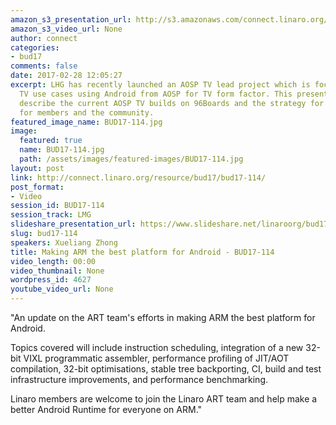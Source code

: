 ```yaml
---
amazon_s3_presentation_url: http://s3.amazonaws.com/connect.linaro.org/bud17/Presentations/BUD17-114%20-%20Making%20ARM%20the%20Best%20Platform%20for%20Android.pdf
amazon_s3_video_url: None
author: connect
categories:
- bud17
comments: false
date: 2017-02-28 12:05:27
excerpt: LHG has recently launched an AOSP TV lead project which is focused on specific
  TV use cases using Android from AOSP for TV form factor. This presentation will
  describe the current AOSP TV builds on 96Boards and the strategy for Android TV
  for members and the community.
featured_image_name: BUD17-114.jpg
image:
  featured: true
  name: BUD17-114.jpg
  path: /assets/images/featured-images/BUD17-114.jpg
layout: post
link: http://connect.linaro.org/resource/bud17/bud17-114/
post_format:
- Video
session_id: BUD17-114
session_track: LMG
slideshare_presentation_url: https://www.slideshare.net/linaroorg/bud17114-making-arm-the-best-platform-for-android
slug: bud17-114
speakers: Xueliang Zhong
title: Making ARM the best platform for Android - BUD17-114
video_length: 00:00
video_thumbnail: None
wordpress_id: 4627
youtube_video_url: None
---
```


"An update on the ART team's efforts in making ARM the best platform for Android.



Topics covered will include instruction scheduling, integration of a new 32-bit VIXL programmatic assembler, performance profiling of JIT/AOT compilation, 32-bit optimisations, stable tree backporting, CI, build and test infrastructure improvements, and performance benchmarking.



Linaro members are welcome to join the Linaro ART team and help make a better Android Runtime for everyone on ARM."
